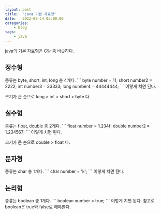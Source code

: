 ```yaml
---
layout: post
title:	"java 기본 자료형"
date:	2022-08-14 03:00:00
categories:
    - blog
tags:
    - java
---
```


java의 기본 자료형은 C랑 좀 비슷하다.

<h2>정수형</h2>
종류는 byte, short, int, long 총 4개다.
```
byte number = 11;
short number2 = 2222;
int number3 = 33333;
long number4 = 44444444;
```
이렇게 치면 된다.  

크기가 큰 순으로 long > int > short > byte 다.

<h2>실수형</h2>
종류는 float, double 총 2개다.
```
float number = 1.234f;
double number2 = 1.234567;
```
이렇게 치면 된다.  

크기가 큰 순으로 double > float 다.

<h2>문자형</h2>
종류는 char 총 1개다.
```
char number = 'k';
```
이렇게 치면 된다.
<h2>논리형</h2>
종류는 boolean 총 1개다.
```
boolean number = true;
```
이렇게 치면 된다.  
참고로 boolean은 true와 false로 해야한다.